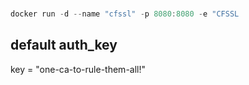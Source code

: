 #

## 

```powershell
docker run -d --name "cfssl" -p 8080:8080 -e "CFSSL
```

## default auth_key
key = "one-ca-to-rule-them-all!"